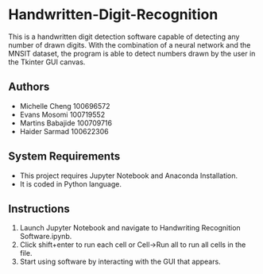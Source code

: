 # Handwritten-Digit-Recognition
This is a handwritten digit detection software capable of detecting any number of drawn digits. With the combination of a neural network and the MNSIT dataset, the program is able to detect numbers drawn by the user in the Tkinter GUI canvas. 

## Authors
* Michelle Cheng 100696572
* Evans Mosomi 100719552
* Martins Babajide 100709716
* Haider Sarmad 100622306

## System Requirements 
* This project requires Jupyter Notebook and Anaconda Installation. 
* It is coded in Python language. 

## Instructions 
1. Launch Jupyter Notebook and navigate to Handwriting Recognition Software.ipynb. 
2. Click shift+enter to run each cell or Cell->Run all to run all cells in the file. 
3. Start using software by interacting with the GUI that appears. 

 

